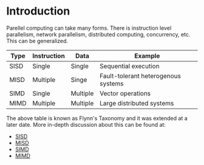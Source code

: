 # Introduction

Parellel computing can take many forms. There is instruction level parallelism, network parallelism, distributed computing, concurrency, etc. This can be generalized.

| Type | Instruction | Data     | Example                             |
|------|-------------|----------|-------------------------------------|
| SISD | Single      | Single   | Sequential execution                |
| MISD | Multiple    | Singe    | Fault-tolerant heterogenous systems |
| SIMD | Single      | Multiple | Vector operations                   |
| MIMD | Multiple    | Multiple | Large distributed systems           |

The above table is known as Flynn's Taxonomy and it was extended at a later date. More in-depth discussion about this can be found at:
- [SISD](SISD.md)
- [MISD](MISD.md)
- [SIMD](SIMD.md)
- [MIMD](MIMD.md)
